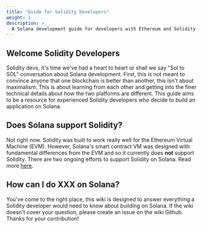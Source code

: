 ```yaml
---
title: "Guide for Solidity Developers"
weight: 1
description: >
  A Solana development guide for developers with Ethereum and Solidity experience
---
```


## Welcome Solidity Developers

Solidity devs, it's time we've had a heart to heart or shall we say "Sol to SOL"
conversation about Solana development. First, this is not meant to convince
anyone that one blockchain is better than another, this isn't about maximalism.
This is about learning from each other and getting into the finer technical
details about how the two platforms are different. This guide aims to be a
resource for experienced Solidity developers who decide to build an application
on Solana.

## Does Solana support Solidity?

Not right now. Solidity was built to work really well for the Ethereum Virtual
Machine (EVM).  However, Solana's smart contract VM was designed with
fundamental differences from the EVM and so it currently does **not** support
Solidity. There are two ongoing efforts to support Solidity on Solana. Read more
[here](dev-environment/languages/#solidity).

## How can I do XXX on Solana?

You've come to the right place, this wiki is designed to answer everything a
Solidity developer would need to know about building on Solana. If the wiki
doesn't cover your question, please create an issue on the wiki Github. Thanks
for your contribution!